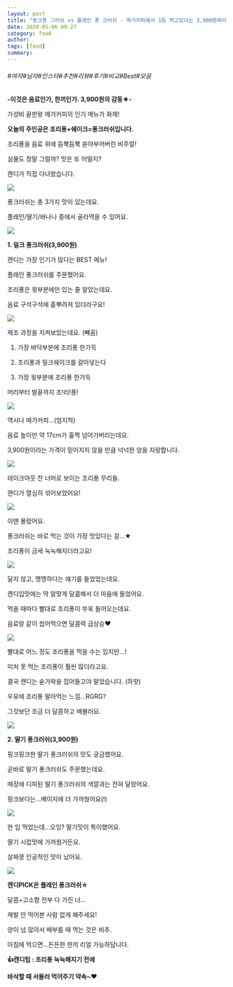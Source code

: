 ```yaml
---
layout: post
title: "핑크퐁 그러쉬 vs 플레인 퐁 크러쉬 - 메가커피에서 1등 먹고있다는 3,900원짜리 음료 리뷰"
date: 2020-05-06 09:27
category: food
author: 
tags: [food]
summary: 
---
```


###### #여자#남자#인스타#추천#리뷰#후기#비교#Best#모음


**-이것은 음료인가, 한끼인가. 3,900원의 감동★-**

  

가성비 끝판왕 메가커피의 인기 메뉴가 화제!

**오늘의 주인공은 조리퐁+쉐이크=퐁크러쉬입니다.**

조리퐁을 음료 위에 듬뿍듬뿍 쏟아부어버린 비주얼!

실물도 정말 그럴까? 맛은 또 어떨지?

캔디가 직접 다녀왔습니다.

![](https://img1.daumcdn.net/thumb/R720x0/?fname=https%3A%2F%2Ft1.daumcdn.net%2Fliveboard%2Fdispatch%2F4396c7a6b19a488a819a3af4acf78764.JPG)

퐁크러쉬는 총 3가지 맛이 있는데요.

플레인/딸기/바나나 중에서 골라먹을 수 있어요.

![](https://img1.daumcdn.net/thumb/R720x0/?fname=https%3A%2F%2Ft1.daumcdn.net%2Fliveboard%2Fdispatch%2F7cd37dead7cf490e8bc0d7d69f8fba2f.JPG)

**1. 밀크 퐁크러쉬(3,900원)**

  

캔디는 가장 인기가 많다는 BEST 메뉴!

플레인 퐁크러쉬를 주문했어요.

조리퐁은 윗부분에만 있는 줄 알았는데요.

음료 구석구석에 흩뿌려져 있더라구요!

![](https://img1.daumcdn.net/thumb/R720x0/?fname=https%3A%2F%2Ft1.daumcdn.net%2Fliveboard%2Fdispatch%2Fbee49908c59e43db80449f4de45458a4.JPG)

제조 과정을 지켜보았는데요. (빼꼼)

  

1. 가장 바닥부분에 조리퐁 한가득

2. 조리퐁과 밀크쉐이크를 갈아넣는다

3. 가장 윗부분에 조리퐁 한가득

  

머리부터 발끝까지 조!리!퐁!

![](https://img1.daumcdn.net/thumb/R720x0/?fname=https%3A%2F%2Ft1.daumcdn.net%2Fliveboard%2Fdispatch%2F5559a3c59bb9436b8c4eef0997ab8c0d.JPG)

역시나 메가커피...(엄지척)

음료 높이만 약 17cm가 훌쩍 넘어가버리는데요.

3,900원이라는 가격이 믿어지지 않을 만큼 넉넉한 양을 자랑합니다.

![](https://img1.daumcdn.net/thumb/R720x0/?fname=https%3A%2F%2Ft1.daumcdn.net%2Fliveboard%2Fdispatch%2Fd151812de40b4f68a046d3bd349056b5.JPG)

테이크아웃 잔 너머로 보이는 조리퐁 무리들.

캔디가 열심히 섞어보았어요!

![](https://t1.daumcdn.net/liveboard/dispatch/61fabff509f84c4b955228b4a96a5011.gif)

이땐 몰랐어요.

퐁크러쉬는 바로 먹는 것이 가장 맛있다는 걸...★

조리퐁이 금세 눅눅해지더라고요!

![](https://img1.daumcdn.net/thumb/R720x0/?fname=https%3A%2F%2Ft1.daumcdn.net%2Fliveboard%2Fdispatch%2Fad40b2f50801434a94ce6b6949df4172.JPG)

달지 않고, 맹맹하다는 얘기를 들었었는데요.

캔디입맛에는 딱 알맞게 달콤해서 더 마음에 들었어요.

  

먹을 때마다 빨대로 조리퐁이 쑤욱 들어오는데요.

음료랑 같이 씹어먹으면 달콤력 급상승♥

![](https://img1.daumcdn.net/thumb/R720x0/?fname=https%3A%2F%2Ft1.daumcdn.net%2Fliveboard%2Fdispatch%2Fcba3b686dd1049b7965504113ad88af0.JPG)

빨대로 어느 정도 조리퐁을 먹을 수는 있지만...!

미처 못 먹는 조리퐁이 훨씬 많더라고요.

결국 캔디는 숟가락을 집어들고야 말았습니다. (하핫)

  

우유에 조리퐁 말아먹는 느낌...RGRG?

그것보단 조금 더 달콤하고 배불러요.

![](https://img1.daumcdn.net/thumb/R720x0/?fname=https%3A%2F%2Ft1.daumcdn.net%2Fliveboard%2Fdispatch%2F2f9bca8fc39c4bfba3a1883b5df00d37.JPG)

**2. 딸기 퐁크러쉬(3,900원)**

  

핑크핑크한 딸기 퐁크러쉬의 맛도 궁금했어요.

곧바로 딸기 퐁크러쉬도 주문했는데요.

매장에 디피된 딸기 퐁크러쉬의 색깔과는 전혀 달랐어요.

핑크보다는...베이지에 더 가까웠어요(!)

![](https://img1.daumcdn.net/thumb/R720x0/?fname=https%3A%2F%2Ft1.daumcdn.net%2Fliveboard%2Fdispatch%2F70fce53cb3794311a0f15ced7d64ac18.JPG)

한 입 먹었는데...오잉? 딸기맛이 특이했어요.

딸기 시럽맛에 가까웠거든요.

살짜쿵 인공적인 맛이 났어요.

![](https://img1.daumcdn.net/thumb/R720x0/?fname=https%3A%2F%2Ft1.daumcdn.net%2Fliveboard%2Fdispatch%2F9e3637c3807c47a6abadbbdb8b9d8ec2.JPG)

**캔디PICK은 플레인 퐁크러쉬☆**

  

달콤+고소함 전부 다 가진 너...

제발 안 먹어본 사람 없게 해주세요!

양이 넘 많아서 배부를 때 먹는 것은 비추.

아침에 먹으면...든든한 한끼 리얼 가능하답니다.

  

**👍캔디팁 : 조리퐁 눅눅해지기 전에**

**바삭할 때 서둘러 먹어주기 약속~♥**